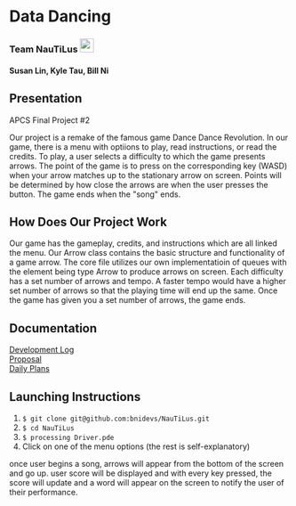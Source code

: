 # Data Dancing
### Team NauTiLus <img src="https://allabouttheatre.org/wp-content/uploads/2018/03/Yellow-Submarine.png" height="25"> 
#### Susan Lin, Kyle Tau, Bill Ni

## Presentation
APCS Final Project #2

Our project is a remake of the famous game Dance Dance Revolution. In our game, there is a menu with optiions to play, read instructions, or read the credits. To play, a user selects a difficulty to which the game presents arrows. The point of the game is to press on the corresponding key (WASD) when your arrow matches up to the stationary arrow on screen. Points will be determined by how close the arrows are when the user presses the button. The game ends when the "song" ends. 

## How Does Our Project Work
Our game has the gameplay, credits, and instructions which are all linked the menu. 
Our Arrow class contains the basic structure and functionality of a game arrow.
The core file utilizes our own implementatioin of queues with the element being type Arrow to produce arrows on screen. 
Each difficulty has a set number of arrows and tempo. A faster tempo would have a higher set number of arrows so that the playing time will end up the same. Once the game has given you a set number of arrows, the game ends.


## Documentation
<a href="https://github.com/bnidevs/NauTiLus/blob/master/docs/devlog.txt">Development Log</a> <br>
<a href="https://github.com/bnidevs/NauTiLus/blob/master/docs/proposal.pdf">Proposal</a> <br>
<a href="https://github.com/bnidevs/NauTiLus/tree/master/docs/plan">Daily Plans</a> <br>

## Launching Instructions
1. ```$ git clone git@github.com:bnidevs/NauTiLus.git```
2. ```$ cd NauTiLus```
3. ```$ processing Driver.pde```
4. Click on one of the menu options (the rest is self-explanatory)

once user begins a song, arrows will appear from the bottom of the screen and go up. user score will be displayed and with every key pressed, the score will update and a word will appear on the screen to notify the user of their performance.
